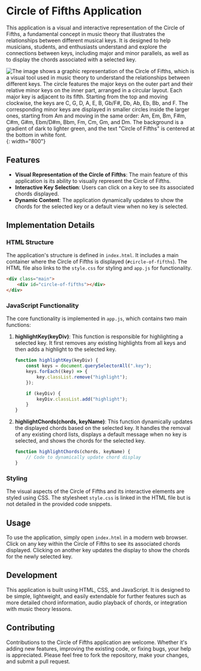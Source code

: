 # Circle of Fifths Application

This application is a visual and interactive representation of the Circle of Fifths, a fundamental concept in music theory that illustrates the relationships between different musical keys. It is designed to help musicians, students, and enthusiasts understand and explore the connections between keys, including major and minor parallels, as well as to display the chords associated with a selected key.

![The image shows a graphic representation of the Circle of Fifths, which is a visual tool used in music theory to understand the relationships between different keys. The circle features the major keys on the outer part and their relative minor keys on the inner part, arranged in a circular layout. Each major key is adjacent to its fifth. Starting from the top and moving clockwise, the keys are C, G, D, A, E, B, Gb/F#, Db, Ab, Eb, Bb, and F. The corresponding minor keys are displayed in smaller circles inside the larger ones, starting from Am and moving in the same order: Am, Em, Bm, F#m, C#m, G#m, Ebm/D#m, Bbm, Fm, Cm, Gm, and Dm. The background is a gradient of dark to lighter green, and the text "Circle of Fifths" is centered at the bottom in white font.](/screenshot.jpeg){: width="800"}

## Features

- **Visual Representation of the Circle of Fifths**: The main feature of this application is its ability to visually represent the Circle of Fifths.
- **Interactive Key Selection**: Users can click on a key to see its associated chords displayed.
- **Dynamic Content**: The application dynamically updates to show the chords for the selected key or a default view when no key is selected.

## Implementation Details

### HTML Structure

The application's structure is defined in `index.html`. It includes a main container where the Circle of Fifths is displayed (`#circle-of-fifths`). The HTML file also links to the `style.css` for styling and `app.js` for functionality.

```html
<div class="main">
    <div id="circle-of-fifths"></div>
</div>
```

### JavaScript Functionality

The core functionality is implemented in `app.js`, which contains two main functions:

1. **highlightKey(keyDiv)**: This function is responsible for highlighting a selected key. It first removes any existing highlights from all keys and then adds a highlight to the selected key.

    ```javascript
    function highlightKey(keyDiv) {
        const keys = document.querySelectorAll(".key");
        keys.forEach((key) => {
            key.classList.remove("highlight");
        });

        if (keyDiv) {
            keyDiv.classList.add("highlight");
        }
    }
    ```

2. **highlightChords(chords, keyName)**: This function dynamically updates the displayed chords based on the selected key. It handles the removal of any existing chord lists, displays a default message when no key is selected, and shows the chords for the selected key.

    ```javascript
    function highlightChords(chords, keyName) {
        // Code to dynamically update chord display
    }
    ```

### Styling

The visual aspects of the Circle of Fifths and its interactive elements are styled using CSS. The stylesheet `style.css` is linked in the HTML file but is not detailed in the provided code snippets.

## Usage

To use the application, simply open `index.html` in a modern web browser. Click on any key within the Circle of Fifths to see its associated chords displayed. Clicking on another key updates the display to show the chords for the newly selected key.

## Development

This application is built using HTML, CSS, and JavaScript. It is designed to be simple, lightweight, and easily extendable for further features such as more detailed chord information, audio playback of chords, or integration with music theory lessons.

## Contributing

Contributions to the Circle of Fifths application are welcome. Whether it's adding new features, improving the existing code, or fixing bugs, your help is appreciated. Please feel free to fork the repository, make your changes, and submit a pull request.